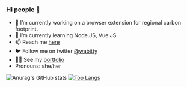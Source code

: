 ### Hi people 👋

- 🔭 I’m currently working on a browser extension for regional carbon footprint.
- 🌱 I’m currently learning Node.JS, Vue.JS
- 📫 Reach me <a href="https://thisiseda.netlify.app/contact" target="_blank">here</a>
- 🐦 Follow me on twitter  <a href="https://twitter.com/wabitty" target="_blank">@wabitty</a>
- 💁‍♀️ See my <a href="https://thisisEda.netlify.app" target="_blank">portfolio</a>
- Pronouns: she/her

![Anurag's GitHub stats](https://github-readme-stats.vercel.app/api?username=wabitty&show_icons=true)
[![Top Langs](https://github-readme-stats.vercel.app/api/top-langs/?username=wabitty&layout=compact)](https://github.com/anuraghazra/github-readme-stats)
